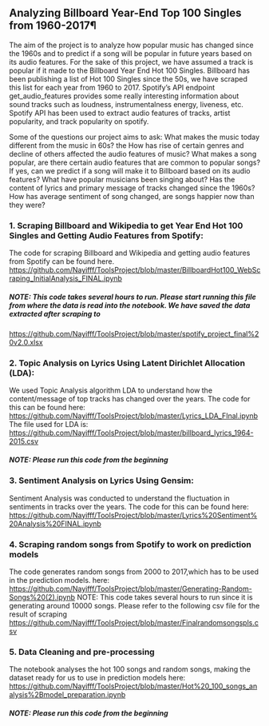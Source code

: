 ## Analyzing Billboard Year-End Top 100 Singles from 1960-2017¶

The aim of the project is to analyze how popular music has changed since the 1960s and to predict if a song will be popular in future years based on its audio features. For the sake of this project, we have assumed a track is popular if it made to the Billboard Year End Hot 100 Singles. Billboard has been publishing a list of Hot 100 Singles since the 50s, we have scraped this list for each year from 1960 to 2017.
Spotify’s API endpoint get_audio_features provides some really interesting information about sound tracks such as loudness, instrumentalness energy, liveness, etc. Spotify API has been used to extract audio features of tracks, artist popularity, and track popularity on spotify.

Some of the questions our project aims to ask:
What makes the music today different from the music in 60s? the How has rise of certain genres and decline of others affected the audio features of music? What makes a song popular, are there certain audio features that are common to popular songs? If yes, can we predict if a song will make it to Billboard based on its audio features? What have popular musicians been singing about? Has the content of lyrics and primary message of tracks changed since the 1960s? How has average sentiment of song changed, are songs happier now than they were?

### 1. Scraping Billboard and Wikipedia to get Year End Hot 100 Singles and Getting Audio Features from Spotify:
The code for scraping Billboard and Wikipedia and getting audio features from Spotify can be found here.
https://github.com/Nayifff/ToolsProject/blob/master/BillboardHot100_WebScraping_InitialAnalysis_FINAL.ipynb

##### NOTE: This code takes several hours to run. Please start running this file from where the data is read into the notebook. We have saved the data extracted after scraping to 
https://github.com/Nayifff/ToolsProject/blob/master/spotify_project_final%20v2.0.xlsx


###	2. Topic Analysis on Lyrics Using Latent Dirichlet Allocation (LDA):
We used Topic Analysis algorithm LDA to understand how the content/message of top tracks has changed over the years. The code for this can be found here:  https://github.com/Nayifff/ToolsProject/blob/master/Lyrics_LDA_FInal.ipynb
The file used for LDA is: https://github.com/Nayifff/ToolsProject/blob/master/billboard_lyrics_1964-2015.csv

##### NOTE: Please run this code from the beginning


###	3. Sentiment Analysis on Lyrics Using Gensim:
Sentiment Analysis was conducted to understand the fluctuation in sentiments in tracks over the years. The code for this can be found here:
https://github.com/Nayifff/ToolsProject/blob/master/Lyrics%20Sentiment%20Analysis%20FINAL.ipynb
  
###  4. Scraping random songs from Spotify to work on prediction models
The code generates random songs from 2000 to 2017,which has to be used in the prediction models. here: https://github.com/Nayifff/ToolsProject/blob/master/Generating-Random-Songs%20(2).ipynb
NOTE: This code takes several hours to run since it is generating around 10000 songs.  Please refer to the following csv file for the result of scraping
https://github.com/Nayifff/ToolsProject/blob/master/Finalrandomsongspls.csv

### 5. Data Cleaning and pre-processing 
The notebook analyses the hot 100 songs and random songs, making the dataset ready for us to use in prediction models here: https://github.com/Nayifff/ToolsProject/blob/master/Hot%20_100_songs_analysis%2Bmodel_preparation.ipynb

##### NOTE: Please run this code from the beginning



   
